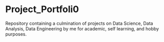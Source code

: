 # Project_Portfoli0
Repository containing a culmination of projects on Data Science, Data Analysis, Data Engineering by me for academic, self learning, and hobby purposes.
